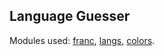 ## Language Guesser

Modules used: 
[franc](https://www.npmjs.com/package/franc),
[langs](https://www.npmjs.com/package/langs),
[colors](https://www.npmjs.com/package/colors).